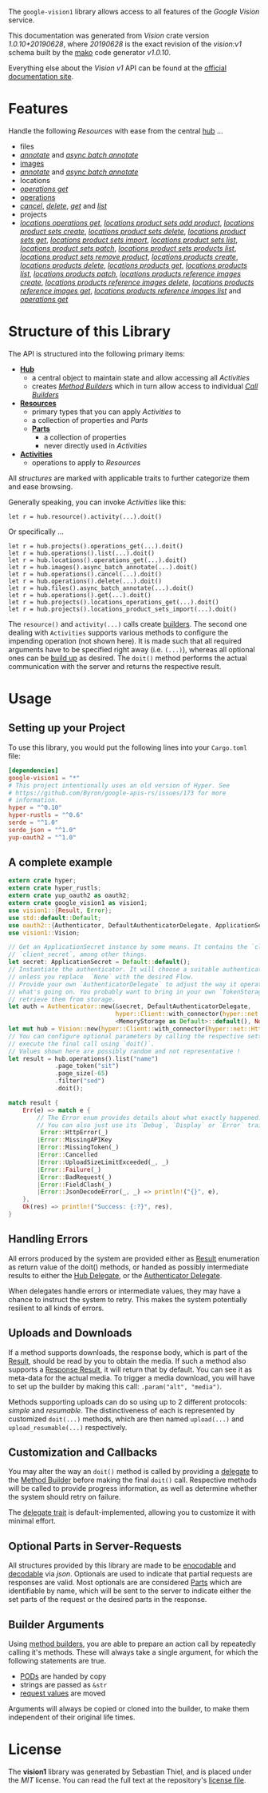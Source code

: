 <!---
DO NOT EDIT !
This file was generated automatically from 'src/mako/api/README.md.mako'
DO NOT EDIT !
-->
The `google-vision1` library allows access to all features of the *Google Vision* service.

This documentation was generated from *Vision* crate version *1.0.10+20190628*, where *20190628* is the exact revision of the *vision:v1* schema built by the [mako](http://www.makotemplates.org/) code generator *v1.0.10*.

Everything else about the *Vision* *v1* API can be found at the
[official documentation site](https://cloud.google.com/vision/).
# Features

Handle the following *Resources* with ease from the central [hub](https://docs.rs/google-vision1/1.0.10+20190628/google_vision1/struct.Vision.html) ... 

* files
 * [*annotate*](https://docs.rs/google-vision1/1.0.10+20190628/google_vision1/struct.FileAnnotateCall.html) and [*async batch annotate*](https://docs.rs/google-vision1/1.0.10+20190628/google_vision1/struct.FileAsyncBatchAnnotateCall.html)
* [images](https://docs.rs/google-vision1/1.0.10+20190628/google_vision1/struct.Image.html)
 * [*annotate*](https://docs.rs/google-vision1/1.0.10+20190628/google_vision1/struct.ImageAnnotateCall.html) and [*async batch annotate*](https://docs.rs/google-vision1/1.0.10+20190628/google_vision1/struct.ImageAsyncBatchAnnotateCall.html)
* locations
 * [*operations get*](https://docs.rs/google-vision1/1.0.10+20190628/google_vision1/struct.LocationOperationGetCall.html)
* [operations](https://docs.rs/google-vision1/1.0.10+20190628/google_vision1/struct.Operation.html)
 * [*cancel*](https://docs.rs/google-vision1/1.0.10+20190628/google_vision1/struct.OperationCancelCall.html), [*delete*](https://docs.rs/google-vision1/1.0.10+20190628/google_vision1/struct.OperationDeleteCall.html), [*get*](https://docs.rs/google-vision1/1.0.10+20190628/google_vision1/struct.OperationGetCall.html) and [*list*](https://docs.rs/google-vision1/1.0.10+20190628/google_vision1/struct.OperationListCall.html)
* projects
 * [*locations operations get*](https://docs.rs/google-vision1/1.0.10+20190628/google_vision1/struct.ProjectLocationOperationGetCall.html), [*locations product sets add product*](https://docs.rs/google-vision1/1.0.10+20190628/google_vision1/struct.ProjectLocationProductSetAddProductCall.html), [*locations product sets create*](https://docs.rs/google-vision1/1.0.10+20190628/google_vision1/struct.ProjectLocationProductSetCreateCall.html), [*locations product sets delete*](https://docs.rs/google-vision1/1.0.10+20190628/google_vision1/struct.ProjectLocationProductSetDeleteCall.html), [*locations product sets get*](https://docs.rs/google-vision1/1.0.10+20190628/google_vision1/struct.ProjectLocationProductSetGetCall.html), [*locations product sets import*](https://docs.rs/google-vision1/1.0.10+20190628/google_vision1/struct.ProjectLocationProductSetImportCall.html), [*locations product sets list*](https://docs.rs/google-vision1/1.0.10+20190628/google_vision1/struct.ProjectLocationProductSetListCall.html), [*locations product sets patch*](https://docs.rs/google-vision1/1.0.10+20190628/google_vision1/struct.ProjectLocationProductSetPatchCall.html), [*locations product sets products list*](https://docs.rs/google-vision1/1.0.10+20190628/google_vision1/struct.ProjectLocationProductSetProductListCall.html), [*locations product sets remove product*](https://docs.rs/google-vision1/1.0.10+20190628/google_vision1/struct.ProjectLocationProductSetRemoveProductCall.html), [*locations products create*](https://docs.rs/google-vision1/1.0.10+20190628/google_vision1/struct.ProjectLocationProductCreateCall.html), [*locations products delete*](https://docs.rs/google-vision1/1.0.10+20190628/google_vision1/struct.ProjectLocationProductDeleteCall.html), [*locations products get*](https://docs.rs/google-vision1/1.0.10+20190628/google_vision1/struct.ProjectLocationProductGetCall.html), [*locations products list*](https://docs.rs/google-vision1/1.0.10+20190628/google_vision1/struct.ProjectLocationProductListCall.html), [*locations products patch*](https://docs.rs/google-vision1/1.0.10+20190628/google_vision1/struct.ProjectLocationProductPatchCall.html), [*locations products reference images create*](https://docs.rs/google-vision1/1.0.10+20190628/google_vision1/struct.ProjectLocationProductReferenceImageCreateCall.html), [*locations products reference images delete*](https://docs.rs/google-vision1/1.0.10+20190628/google_vision1/struct.ProjectLocationProductReferenceImageDeleteCall.html), [*locations products reference images get*](https://docs.rs/google-vision1/1.0.10+20190628/google_vision1/struct.ProjectLocationProductReferenceImageGetCall.html), [*locations products reference images list*](https://docs.rs/google-vision1/1.0.10+20190628/google_vision1/struct.ProjectLocationProductReferenceImageListCall.html) and [*operations get*](https://docs.rs/google-vision1/1.0.10+20190628/google_vision1/struct.ProjectOperationGetCall.html)




# Structure of this Library

The API is structured into the following primary items:

* **[Hub](https://docs.rs/google-vision1/1.0.10+20190628/google_vision1/struct.Vision.html)**
    * a central object to maintain state and allow accessing all *Activities*
    * creates [*Method Builders*](https://docs.rs/google-vision1/1.0.10+20190628/google_vision1/trait.MethodsBuilder.html) which in turn
      allow access to individual [*Call Builders*](https://docs.rs/google-vision1/1.0.10+20190628/google_vision1/trait.CallBuilder.html)
* **[Resources](https://docs.rs/google-vision1/1.0.10+20190628/google_vision1/trait.Resource.html)**
    * primary types that you can apply *Activities* to
    * a collection of properties and *Parts*
    * **[Parts](https://docs.rs/google-vision1/1.0.10+20190628/google_vision1/trait.Part.html)**
        * a collection of properties
        * never directly used in *Activities*
* **[Activities](https://docs.rs/google-vision1/1.0.10+20190628/google_vision1/trait.CallBuilder.html)**
    * operations to apply to *Resources*

All *structures* are marked with applicable traits to further categorize them and ease browsing.

Generally speaking, you can invoke *Activities* like this:

```Rust,ignore
let r = hub.resource().activity(...).doit()
```

Or specifically ...

```ignore
let r = hub.projects().operations_get(...).doit()
let r = hub.operations().list(...).doit()
let r = hub.locations().operations_get(...).doit()
let r = hub.images().async_batch_annotate(...).doit()
let r = hub.operations().cancel(...).doit()
let r = hub.operations().delete(...).doit()
let r = hub.files().async_batch_annotate(...).doit()
let r = hub.operations().get(...).doit()
let r = hub.projects().locations_operations_get(...).doit()
let r = hub.projects().locations_product_sets_import(...).doit()
```

The `resource()` and `activity(...)` calls create [builders][builder-pattern]. The second one dealing with `Activities` 
supports various methods to configure the impending operation (not shown here). It is made such that all required arguments have to be 
specified right away (i.e. `(...)`), whereas all optional ones can be [build up][builder-pattern] as desired.
The `doit()` method performs the actual communication with the server and returns the respective result.

# Usage

## Setting up your Project

To use this library, you would put the following lines into your `Cargo.toml` file:

```toml
[dependencies]
google-vision1 = "*"
# This project intentionally uses an old version of Hyper. See
# https://github.com/Byron/google-apis-rs/issues/173 for more
# information.
hyper = "^0.10"
hyper-rustls = "^0.6"
serde = "^1.0"
serde_json = "^1.0"
yup-oauth2 = "^1.0"
```

## A complete example

```Rust
extern crate hyper;
extern crate hyper_rustls;
extern crate yup_oauth2 as oauth2;
extern crate google_vision1 as vision1;
use vision1::{Result, Error};
use std::default::Default;
use oauth2::{Authenticator, DefaultAuthenticatorDelegate, ApplicationSecret, MemoryStorage};
use vision1::Vision;

// Get an ApplicationSecret instance by some means. It contains the `client_id` and 
// `client_secret`, among other things.
let secret: ApplicationSecret = Default::default();
// Instantiate the authenticator. It will choose a suitable authentication flow for you, 
// unless you replace  `None` with the desired Flow.
// Provide your own `AuthenticatorDelegate` to adjust the way it operates and get feedback about 
// what's going on. You probably want to bring in your own `TokenStorage` to persist tokens and
// retrieve them from storage.
let auth = Authenticator::new(&secret, DefaultAuthenticatorDelegate,
                              hyper::Client::with_connector(hyper::net::HttpsConnector::new(hyper_rustls::TlsClient::new())),
                              <MemoryStorage as Default>::default(), None);
let mut hub = Vision::new(hyper::Client::with_connector(hyper::net::HttpsConnector::new(hyper_rustls::TlsClient::new())), auth);
// You can configure optional parameters by calling the respective setters at will, and
// execute the final call using `doit()`.
// Values shown here are possibly random and not representative !
let result = hub.operations().list("name")
             .page_token("sit")
             .page_size(-65)
             .filter("sed")
             .doit();

match result {
    Err(e) => match e {
        // The Error enum provides details about what exactly happened.
        // You can also just use its `Debug`, `Display` or `Error` traits
         Error::HttpError(_)
        |Error::MissingAPIKey
        |Error::MissingToken(_)
        |Error::Cancelled
        |Error::UploadSizeLimitExceeded(_, _)
        |Error::Failure(_)
        |Error::BadRequest(_)
        |Error::FieldClash(_)
        |Error::JsonDecodeError(_, _) => println!("{}", e),
    },
    Ok(res) => println!("Success: {:?}", res),
}

```
## Handling Errors

All errors produced by the system are provided either as [Result](https://docs.rs/google-vision1/1.0.10+20190628/google_vision1/enum.Result.html) enumeration as return value of 
the doit() methods, or handed as possibly intermediate results to either the 
[Hub Delegate](https://docs.rs/google-vision1/1.0.10+20190628/google_vision1/trait.Delegate.html), or the [Authenticator Delegate](https://docs.rs/yup-oauth2/*/yup_oauth2/trait.AuthenticatorDelegate.html).

When delegates handle errors or intermediate values, they may have a chance to instruct the system to retry. This 
makes the system potentially resilient to all kinds of errors.

## Uploads and Downloads
If a method supports downloads, the response body, which is part of the [Result](https://docs.rs/google-vision1/1.0.10+20190628/google_vision1/enum.Result.html), should be
read by you to obtain the media.
If such a method also supports a [Response Result](https://docs.rs/google-vision1/1.0.10+20190628/google_vision1/trait.ResponseResult.html), it will return that by default.
You can see it as meta-data for the actual media. To trigger a media download, you will have to set up the builder by making
this call: `.param("alt", "media")`.

Methods supporting uploads can do so using up to 2 different protocols: 
*simple* and *resumable*. The distinctiveness of each is represented by customized 
`doit(...)` methods, which are then named `upload(...)` and `upload_resumable(...)` respectively.

## Customization and Callbacks

You may alter the way an `doit()` method is called by providing a [delegate](https://docs.rs/google-vision1/1.0.10+20190628/google_vision1/trait.Delegate.html) to the 
[Method Builder](https://docs.rs/google-vision1/1.0.10+20190628/google_vision1/trait.CallBuilder.html) before making the final `doit()` call. 
Respective methods will be called to provide progress information, as well as determine whether the system should 
retry on failure.

The [delegate trait](https://docs.rs/google-vision1/1.0.10+20190628/google_vision1/trait.Delegate.html) is default-implemented, allowing you to customize it with minimal effort.

## Optional Parts in Server-Requests

All structures provided by this library are made to be [enocodable](https://docs.rs/google-vision1/1.0.10+20190628/google_vision1/trait.RequestValue.html) and 
[decodable](https://docs.rs/google-vision1/1.0.10+20190628/google_vision1/trait.ResponseResult.html) via *json*. Optionals are used to indicate that partial requests are responses 
are valid.
Most optionals are are considered [Parts](https://docs.rs/google-vision1/1.0.10+20190628/google_vision1/trait.Part.html) which are identifiable by name, which will be sent to 
the server to indicate either the set parts of the request or the desired parts in the response.

## Builder Arguments

Using [method builders](https://docs.rs/google-vision1/1.0.10+20190628/google_vision1/trait.CallBuilder.html), you are able to prepare an action call by repeatedly calling it's methods.
These will always take a single argument, for which the following statements are true.

* [PODs][wiki-pod] are handed by copy
* strings are passed as `&str`
* [request values](https://docs.rs/google-vision1/1.0.10+20190628/google_vision1/trait.RequestValue.html) are moved

Arguments will always be copied or cloned into the builder, to make them independent of their original life times.

[wiki-pod]: http://en.wikipedia.org/wiki/Plain_old_data_structure
[builder-pattern]: http://en.wikipedia.org/wiki/Builder_pattern
[google-go-api]: https://github.com/google/google-api-go-client

# License
The **vision1** library was generated by Sebastian Thiel, and is placed 
under the *MIT* license.
You can read the full text at the repository's [license file][repo-license].

[repo-license]: https://github.com/Byron/google-apis-rsblob/master/LICENSE.md
